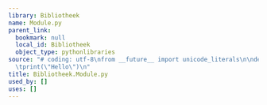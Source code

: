 ```yaml
---
library: Bibliotheek
name: Module.py
parent_link:
  bookmark: null
  local_id: Bibliotheek
  object_type: pythonlibraries
source: "# coding: utf-8\nfrom __future__ import unicode_literals\n\ndef script():\n\
  \tprint(\"Hello\")\n"
title: Bibliotheek.Module.py
used_by: []
uses: []
---
```

